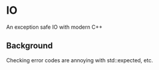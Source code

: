 # IO
An exception safe IO with modern C++

## Background
Checking error codes are annoying with std::expected, etc.